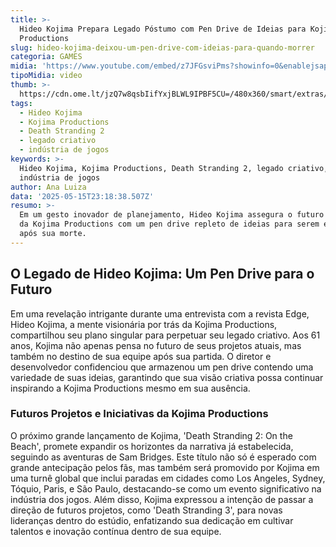 ```yaml
---
title: >-
  Hideo Kojima Prepara Legado Póstumo com Pen Drive de Ideias para Kojima
  Productions
slug: hideo-kojima-deixou-um-pen-drive-com-ideias-para-quando-morrer
categoria: GAMES
midia: 'https://www.youtube.com/embed/z7JFGsviPms?showinfo=0&enablejsapi=1'
tipoMidia: video
thumb: >-
  https://cdn.ome.lt/jzQ7w8qsbIifYxjBLWL9IPBF5CU=/480x360/smart/extras/conteudos/Design_sem_nome_4_XZFEYfm.png
tags:
  - Hideo Kojima
  - Kojima Productions
  - Death Stranding 2
  - legado criativo
  - indústria de jogos
keywords: >-
  Hideo Kojima, Kojima Productions, Death Stranding 2, legado criativo,
  indústria de jogos
author: Ana Luiza
data: '2025-05-15T23:18:38.507Z'
resumo: >-
  Em um gesto inovador de planejamento, Hideo Kojima assegura o futuro criativo
  da Kojima Productions com um pen drive repleto de ideias para serem exploradas
  após sua morte.
---
```


## O Legado de Hideo Kojima: Um Pen Drive para o Futuro

Em uma revelação intrigante durante uma entrevista com a revista Edge, Hideo Kojima, a mente visionária por trás da Kojima Productions, compartilhou seu plano singular para perpetuar seu legado criativo. Aos 61 anos, Kojima não apenas pensa no futuro de seus projetos atuais, mas também no destino de sua equipe após sua partida. O diretor e desenvolvedor confidenciou que armazenou um pen drive contendo uma variedade de suas ideias, garantindo que sua visão criativa possa continuar inspirando a Kojima Productions mesmo em sua ausência.

### Futuros Projetos e Iniciativas da Kojima Productions

O próximo grande lançamento de Kojima, 'Death Stranding 2: On the Beach', promete expandir os horizontes da narrativa já estabelecida, seguindo as aventuras de Sam Bridges. Este título não só é esperado com grande antecipação pelos fãs, mas também será promovido por Kojima em uma turnê global que inclui paradas em cidades como Los Angeles, Sydney, Tóquio, Paris, e São Paulo, destacando-se como um evento significativo na indústria dos jogos. Além disso, Kojima expressou a intenção de passar a direção de futuros projetos, como 'Death Stranding 3', para novas lideranças dentro do estúdio, enfatizando sua dedicação em cultivar talentos e inovação contínua dentro de sua equipe.
